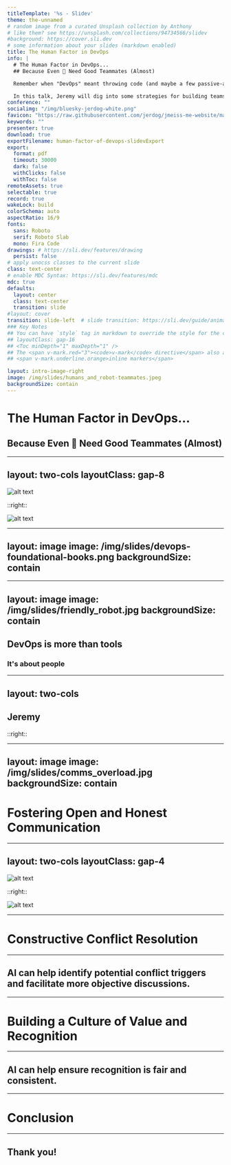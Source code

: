 ```yaml
---
titleTemplate: '%s - Slidev'
theme: the-unnamed
# random image from a curated Unsplash collection by Anthony
# like them? see https://unsplash.com/collections/94734566/slidev
#background: https://cover.sli.dev
# some information about your slides (markdown enabled)
title: The Human Factor in DevOps
info: |
  # The Human Factor in DevOps...
  ## Because Even 🤖 Need Good Teammates (Almost)

  Remember when "DevOps" meant throwing code (and maybe a few passive-aggressive emails, that thankfully weren’t meetings) over the wall? We’d like to think that the last decade and a half has dispelled us of that notion, but has it really? Often when organizations begin their “DevOps Transformation” they focus so much on automation, but the component that is more often than not overlooked is the human element. Human connection.

  In this talk, Jeremy will dig into some strategies for building teams that actually work together, and might even come to like each other (though he can’t promise “meetings that are emails” will become a norm). He’ll talk about ways to encourage open communication, resolve conflicts, and create a team culture where everyone feels valued - because even the best automation tools can’t replace a team that actually works together.
conference: ""
socialimg: "/img/bluesky-jerdog-white.png"
favicon: "https://raw.githubusercontent.com/jerdog/jmeiss-me-website/main/assets/images/fav.png"
keywords: ""
presenter: true
download: true
exportFilename: human-factor-of-devops-slidevExport
export:
  format: pdf
  timeout: 30000
  dark: false
  withClicks: false
  withToc: false
remoteAssets: true
selectable: true
record: true
wakeLock: build
colorSchema: auto
aspectRatio: 16/9
fonts:
  sans: Roboto
  serif: Roboto Slab
  mono: Fira Code
drawings: # https://sli.dev/features/drawing
  persist: false
# apply unocss classes to the current slide
class: text-center
# enable MDC Syntax: https://sli.dev/features/mdc
mdc: true
defaults:
  layout: center
  class: text-center
  transition: slide
#layout: cover
transition: slide-left  # slide transition: https://sli.dev/guide/animations.html#slide-transitions
### Key Notes
## You can have `style` tag in markdown to override the style for the current page. Learn more: https://sli.dev/features/slide-scope-style
## layoutClass: gap-16
## <Toc minDepth="1" maxDepth="1" />
## The <span v-mark.red="3"><code>v-mark</code> directive</span> also allows you to add <span v-mark.circle.orange="4">inline marks</span>
## <span v-mark.underline.orange>inline markers</span>

layout: intro-image-right
image: /img/slides/humans_and_robot-teammates.jpeg
backgroundSize: contain
---
```


# The Human Factor in DevOps...
## Because Even 🤖 Need Good Teammates (Almost)

<!--

-->

---
layout: two-cols
layoutClass: gap-8
---

![alt text](/img/slides/code_over_wall.jpg)

::right::

![alt text](/img/slides/happy_diverse_team.jpg)

<!--
## Throwing code over the wall
Remember when "DevOps" meant throwing code (and maybe a few passive-aggressive emails, that thankfully weren’t meetings) over the wall? How "not my code, not my problem" was a common enough phrase?
-->

---
layout: image
image: /img/slides/devops-foundational-books.png
backgroundSize: contain
---

<!--
I would like to think that the last 15 years have dispelled us of this notion, especially with the work of people like Gene Kim, Jez Humble, and Nicole Forsgren. But has it really? Often when organizations begin their “DevOps Transformation” they focus so much on automation, but the component that is more often than not overlooked is the human element. Human connection.
-->

---
layout: image
image: /img/slides/friendly_robot.jpg
backgroundSize: contain
---

## DevOps is more than tools

### It's about people

<!--
DevOps is not just about tools and automation, but about people and how they work together. In this talk, we will explore the importance of fostering open and honest communication, constructive conflict resolution, and building a culture of value and recognition within your DevOps team. Emphasizing the importance of the human element in DevOps, even in an increasingly automated world.
-->

---
layout: two-cols
---

## Jeremy

::right::

---
layout: image
image: /img/slides/comms_overload.jpg
backgroundSize: contain
---

# Fostering Open and Honest Communication


<!--
Effective communication is the bedrock of any successful team, especially in the fast-paced world of DevOps. This section will explore practical techniques for creating a safe and transparent communication environment.

Sub-points:
Establishing clear communication channels (e.g., chat, regular meetings).
Promoting active listening and giving constructive feedback.
Creating a culture where it's okay to make mistakes and ask for help.
Examples: Implementing daily stand-ups, blameless postmortems, and regular feedback sessions.
-->

---
layout: two-cols
layoutClass: gap-4
---

![alt text](/img/slides/group_chat_sentiment.jpg)

::right::

![alt text](/img/slides/ai_meeting_summaries.jpg)

<!--
## Effective communication is crucial, and AI can help enhance it.
AI-powered Communication Platforms: Tools like Slack, Microsoft Teams, and Google Workspace are integrating AI features.
Usage: AI can summarize lengthy threads, translate messages in real-time for global teams, suggest quick replies, and even detect sentiment in messages to identify potential communication breakdowns.

Sentiment Analysis Tools: Standalone tools or APIs (e.g., Google Cloud Natural Language API, Amazon Comprehend) can analyze text and voice data.
Usage: These can be used to monitor team communication channels for negative sentiment or signs of stress, allowing managers to proactively address issues.

AI-driven Meeting Summarization: Tools like Otter.ai, Fireflies.ai, and Zoom's smart summaries.
Usage: These tools automatically generate transcripts and summaries of meetings, ensuring everyone is on the same page and reducing the need for extensive note-taking. This also allows for searching meeting content later for key decisions or action items.

Emphasize the importance of open and honest communication in DevOps, especially in a fast-paced, ever-changing environment.
Discuss the challenges of communication in remote and hybrid teams, and how AI can help bridge the gap.
Introduce the concept of AI-powered communication tools and how they can facilitate more effective communication.

-->

---

# Constructive Conflict Resolution


<!--
Conflict is inevitable in any team. This section will focus on strategies for managing conflict constructively and turning potentially negative situations into opportunities for growth.

Sub-points:
Recognizing different conflict styles and communication preferences.
Developing strategies for de-escalating tense situations.
Focusing on solutions rather than assigning blame.
Examples: Using collaborative problem-solving techniques, mediation, and establishing clear guidelines for conflict resolution.
-->

---

## AI can help identify potential conflict triggers and facilitate more objective discussions.

<!--
AI-powered Conflict Detection: Using sentiment analysis and communication pattern analysis to identify early signs of conflict.
Usage: By analyzing communication patterns (e.g., increased negativity, decreased communication frequency, changes in tone), AI can alert managers to potential conflicts before they escalate.

AI-facilitated Mediation: While not fully replacing human mediators, AI tools can provide objective data and insights to help guide discussions.
Usage: AI can analyze communication during mediation sessions to identify areas of agreement and disagreement, suggest potential solutions, and ensure that all parties are being heard.

Bias Detection Tools: Tools that analyze text for unconscious bias.
Usage: These can be used to review communication and ensure that language is inclusive and respectful, reducing the potential for misunderstandings and conflict.
-->

---

# Building a Culture of Value and Recognition


<!--
A team that feels valued and appreciated is more likely to be engaged and productive. This section will explore ways to create a positive and supportive team culture.

Sub-points:
Recognizing individual and team accomplishments.
Providing opportunities for professional development and growth.
Creating a sense of belonging and shared purpose.
Examples: Implementing peer-to-peer recognition programs, providing training opportunities, and organizing team-building activities.
-->

---

## AI can help ensure recognition is fair and consistent.

<!--
AI-driven Performance Analytics: Tools that analyze performance data to identify top performers and areas for improvement.
Usage: These tools can help ensure that recognition is based on objective data rather than subjective opinions, promoting fairness and transparency.

Automated Recognition Platforms: Platforms that use AI to personalize recognition and rewards.
Usage: These platforms can analyze employee preferences and suggest personalized rewards and recognition, making the process more meaningful and impactful.
-->

---

# Conclusion

---

## Thank you!